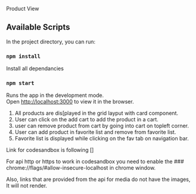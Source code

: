 Product View

## Available Scripts

In the project directory, you can run:

### `npm install`

Install all dependancies<br />

### `npm start`

Runs the app in the development mode.<br />
Open [http://localhost:3000](http://localhost:3000) to view it in the browser.

1. All products are dis[played in the grid layput with card component.
2. User can click on the add cart to add the product in a cart.
3. user can remove product from cart by going into cart on topleft corner.
4. User can add product in favorite list and remove from favorite list.
5. Favorite list is displayed while clicking on the fav tab on navigation bar.

Link for codesandbox is following []

For api http or https to work in codesandbox you need to enable the ### chrome://flags/#allow-insecure-localhost
in chrome window.

Also, links that are provided from the api for media do not have the images, It will not render.
